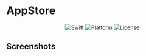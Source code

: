 # AppStore
<p align="center">
    <a href="http://cocoadocs.org/docsets/Cards">
        <img src="https://img.shields.io/badge/Swift-5-orange.svg?style=flat"
            alt="Swift"></a>
    <a href="http://cocoadocs.org/docsets/Cards">
        <img src="https://img.shields.io/cocoapods/p/Cards.svg?style=flat"
            alt="Platform"></a>
    <a href="https://github.com/PaoloCuscela/Cards/blob/master/LICENSE">
        <img src="https://img.shields.io/github/license/PaoloCuscela/Cards.svg"
            alt="License"></a>
</p>

## Screenshots

